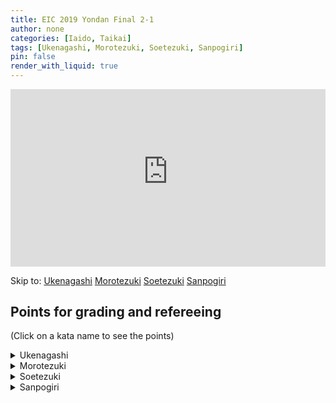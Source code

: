 ```yaml
---
title: EIC 2019 Yondan Final 2-1
author: none
categories: [Iaido, Taikai]
tags: [Ukenagashi, Morotezuki, Soetezuki, Sanpogiri]
pin: false
render_with_liquid: true
---
```


<style>
.yt {
  position: relative;
  display: block;
  width: 100%; /* width of iframe wrapper */
  height: 0;
  margin: auto;
  padding: 0% 0% 56.25%; /* 16:9 ratio */
  overflow: hidden;
}
.yt iframe {
  position: absolute;
  top: 0; bottom: 0; left: 0;
  width: 100%;
  height: 100%;
  border: 0;
}
</style>


<div class="yt">
  <iframe name="recording" width="560" height="315" src="https://www.youtube-nocookie.com/embed/XMZ8VNIQjkE?start=0" allow="autoplay;" allowfullscreen></iframe>
</div>

Skip to: <a href="https://www.youtube-nocookie.com/embed/XMZ8VNIQjkE?start=114&autoplay=1" class="post-tag no-text-decoration" target="recording">Ukenagashi</a> <a href="https://www.youtube-nocookie.com/embed/XMZ8VNIQjkE?start=162&autoplay=1" class="post-tag no-text-decoration" target="recording">Morotezuki</a> <a href="https://www.youtube-nocookie.com/embed/XMZ8VNIQjkE?start=209&autoplay=1" class="post-tag no-text-decoration" target="recording">Soetezuki</a> <a href="https://www.youtube-nocookie.com/embed/XMZ8VNIQjkE?start=253&autoplay=1" class="post-tag no-text-decoration" target="recording">Sanpogiri</a> 

<!--VID2
<div class="yt">
  <iframe width="560" height="315" src="https://www.youtube-nocookie.com/embed/XMZ8VNIQjkE2?start=02" allowfullscreen></iframe>
</div>
VID2-->
<!--timestamps2-->
## Points for grading and refereeing
(Click on a kata name to see the points)


<details>
<summary>
Ukenagashi
</summary>
<blockquote>
a. When the parry is made, does it protect the upper body?<br>
b. Is the left foot brought back behind the right foot and the cut made along the Kesa line?<br>
c. After the cut has been made, is the left hand in front of the navel and the sword tip a little below horizontal?
</blockquote>
</details>

<details>
<summary>
Morotezuki
</summary>
<blockquote>
a. Is the initial cut correctly made from the opponent's upper head down to their chin when making Nuki Uchi?<br>
b. Does the performer bring their left foot up behind their right? Is Chudan No Kamae correctly made and the sword thrust into the correct target of the body? Is the thrust made with certainty?<br>
c. Does the performer bring their sword above their head in a parrying action when pulling it out from the first opponent?
</blockquote>
</details>

<details>
<summary>
Soetezuki
</summary>
<blockquote>
a. When the initial diagonal cut is made from the opponent's right shoulder down through to the waist, is the right hand at the height of the navel and the sword tip slightly above the horizontal level?<br>
b. Is the sword held securely between the left thumb and forefinger with the right hand near the hip?<br>
c. Does the right hand finish in front of the navel after making the thrust and does the thrusting action adequately reach the opponent's body?<br>
d. When showing Zanshin, is the right elbow naturally straight and the right hand no higher or lower than the chest level?
</blockquote>
</details>

<details>
<summary>
Sanpogiri
</summary>
<blockquote>
a. Is the initial cut to the first opponent made through the correct diagonal angle from the top right side of the head down to the base of the chin?<br>
b. Is the cut to the opponent on the left performed without hesitation?<br>
c. Is the sword brought up to Furikaburi with a parrying action and does the last cut finish at the horizontal?
</blockquote>
</details>

